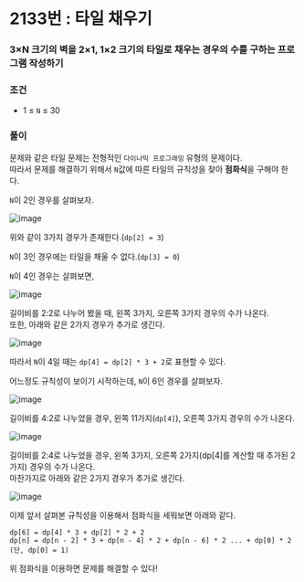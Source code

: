 # 2133번 : 타일 채우기
### 3×N 크기의 벽을 2×1, 1×2 크기의 타일로 채우는 경우의 수를 구하는 프로그램 작성하기
### 조건
- 1 ≤ `N` ≤ 30
### 풀이
문제와 같은 타일 문제는 전형적인 `다이나믹 프로그래밍` 유형의 문제이다.  
따라서 문제를 해결하기 위해서 `N`값에 따른 타일의 규칙성을 찾아 **점화식**을 구해야 한다.  

`N`이 2인 경우를 살펴보자.  

![image](https://user-images.githubusercontent.com/79048895/226798940-08b07a86-7569-43e3-b3ef-697ec6f08664.png)  

위와 같이 3가지 경우가 존재한다.(`dp[2] = 3`)  

`N`이 3인 경우에는 타일을 채울 수 없다.(`dp[3] = 0`)  

`N`이 4인 경우는 살펴보면,  

![image](https://user-images.githubusercontent.com/79048895/226798976-478a9d1f-e21f-414f-b95f-5c3e40953700.png)  

길이비를 2:2로 나누어 봤을 때, 왼쪽 3가지, 오른쪽 3가지 경우의 수가 나온다.  
또한, 아래와 같은 2가지 경우가 추가로 생긴다.  

![image](https://user-images.githubusercontent.com/79048895/226799001-d1be477a-f7b3-4364-9642-87b90dfbf5dd.png)  

따라서 `N`이 4일 때는 `dp[4] = dp[2] * 3 + 2`로 표현할 수 있다.  

어느정도 규칙성이 보이기 시작하는데, `N`이 6인 경우를 살펴보자.  

![image](https://user-images.githubusercontent.com/79048895/226799030-4475852f-9015-4503-b0e9-98f59e656f45.png)  

길이비를 4:2로 나누었을 경우, 왼쪽 11가지(`dp[4]`), 오른쪽 3가지 경우의 수가 나온다.  

![image](https://user-images.githubusercontent.com/79048895/226799045-201bf3f4-ee8b-4244-ac45-c8f3e1ab0152.png)  

길이비를 2:4로 나누었을 경우, 왼쪽 3가지, 오른쪽 2가지(dp[4]를 계산할 때 추가된 2가지) 경우의 수가 나온다.  
마찬가지로 아래와 같은 2가지 경우가 추가로 생긴다.  

![image](https://user-images.githubusercontent.com/79048895/226799059-6a361001-7614-4e88-9efd-7198164f5614.png)  

이제 앞서 살펴본 규칙성을 이용해서 점화식을 세워보면 아래와 같다.  
```
dp[6] = dp[4] * 3 + dp[2] * 2 + 2
dp[n] = dp[n - 2] * 3 + dp[n - 4] * 2 + dp[n - 6] * 2 ... + dp[0] * 2 (단, dp[0] = 1)
```

위 점화식을 이용하면 문제를 해결할 수 있다!
